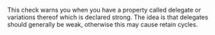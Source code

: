 This check warns you when you have a property called delegate or variations
thereof which is declared strong. The idea is that delegates should generally be
weak, otherwise this may cause retain cycles.
